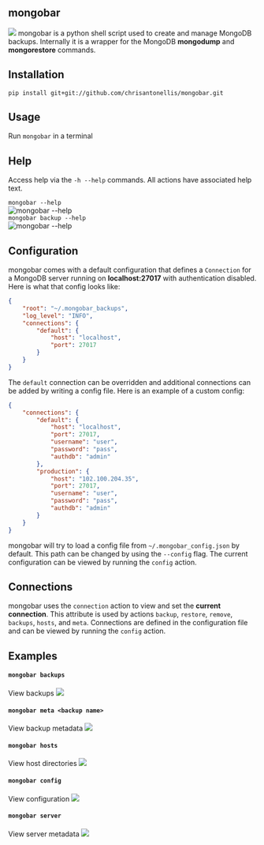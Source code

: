 ## mongobar
![](assets/backups.png)
mongobar is a python shell script used to create and manage MongoDB backups. Internally it is a wrapper for the MongoDB  **mongodump** and **mongorestore** commands.  

## Installation
```
pip install git+git://github.com/chrisantonellis/mongobar.git
```
## Usage
Run `mongobar` in a terminal

## Help
Access help via the `-h --help` commands. All actions have associated help text.  

`mongobar --help`  
![mongobar --help](assets/help.png)  
`mongobar backup --help`  
![mongobar --help](assets/help_backup.png)    

## Configuration
mongobar comes with a default configuration that defines a `Connection` for a MongoDB server running on **localhost:27017** with authentication disabled. Here is what that config looks like:
```json
{
    "root": "~/.mongobar_backups",
    "log_level": "INFO",
    "connections": {
        "default": {
            "host": "localhost",
            "port": 27017
        }
    }
}
```
The `default` connection can be overridden and additional  connections can be added by writing a config file. Here is an example of a custom config:
```json
{
    "connections": {
        "default": {
            "host": "localhost",
            "port": 27017,
            "username": "user",
            "password": "pass",
            "authdb": "admin"
        },
        "production": {
            "host": "102.100.204.35",
            "port": 27017,
            "username": "user",
            "password": "pass",
            "authdb": "admin"
        }
    }
}
```
mongobar will try to load a config file from `~/.mongobar_config.json` by default. This path can be changed by using the `--config` flag. The current configuration can be viewed by running the `config` action.

## Connections
mongobar uses the `connection` action to view and set the **current connection**. This attribute is used by actions `backup`, `restore`, `remove`, `backups`, `hosts`, and `meta`. Connections are defined in the configuration file and can be viewed by running the `config` action.

## Examples

#### `mongobar backups`
View backups
![](assets/backups.png)

#### `mongobar meta <backup name>`
View backup metadata
![](assets/meta.png)

#### `mongobar hosts`
View host directories
![](assets/hosts.png)

#### `mongobar config`
View configuration
![](assets/config.png)

#### `mongobar server`
View server metadata
![](assets/server.png)
